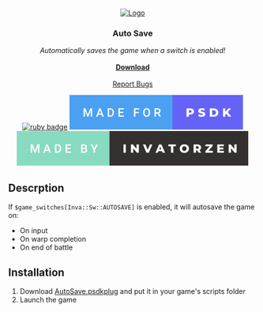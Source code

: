 <!-- PROJECT LOGO -->
<br />
<div align="center">
  <a href="https://github.com/invatorzen/PSDKPlugins">
    <img src="https://i.imgur.com/Q3LOc4v.png" alt="Logo" width="240" height="240">
  </a>

  <h3 align="center">Auto Save</h3>

  <p align="center">
    <i>Automatically saves the game when a switch is enabled!</i>
    <br /> <br />
    <a href="https://github.com/invatorzen/Invatorzens_PSDKPlugins/raw/refs/heads/main/plugins/AutoSave/AutoSave.psdkplug"><strong>Download</strong></a>
    <br />
    <br />
    <a href="https://github.com/invatorzen/InvatorzenPSDKPlugins/issues">Report Bugs</a>
      
  [![ruby badge](https://forthebadge.com/images/badges/made-with-ruby.svg)](https://forthebadge.com)
  [![psdk badge](/svgs/made_for_psdk.svg)](https://gitlab.com/pokemonsdk/pokemonsdk)
  [![invatorzen badge](/svgs/made_by_invatorzen.svg)](https://github.com/invatorzen/Invatorzens_PSDKPlugins/tree/main)
  </p>
</div>

## Descrption
If ``$game_switches[Inva::Sw::AUTOSAVE]`` is enabled, it will autosave the game on:
<ul>
  <li>On input</li>
  <li>On warp completion</li>
  <li>On end of battle</li>
</ul>

## Installation
<ol>
  <li>Download <a href="https://github.com/invatorzen/Invatorzens_PSDKPlugins/raw/refs/heads/main/plugins/AutoSave/AutoSave.psdkplug">AutoSave.psdkplug</a> and put it in your game's scripts folder</li>
  <li>Launch the game</li>
</ol>